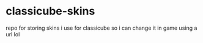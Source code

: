 # classicube-skins
repo for storing skins i use for classicube so i can change it in game using a url lol
